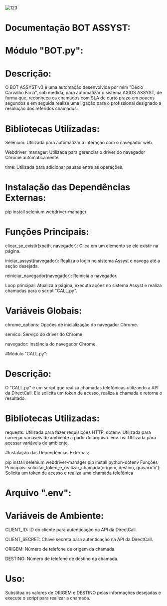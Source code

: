 ![123](https://github.com/Dec1o/BOT_AXIOS_v3/assets/104839239/b8140e7f-4f71-4c7d-a2c5-2ec85b490b2f)


# Documentação BOT ASSYST:



# Módulo "BOT.py":


# Descrição:

O BOT ASSYST v3 é uma automação desenvolvida por mim "Décio Carvalho Faria", sob medida, para automatizar o sistema AXIOS ASSYST, de forma que, reconheça os chamados com SLA de curto prazo em poucos segundos e em 
seguida realize uma ligação para o profissional designado a resolução dos referidos chamados.


# Bibliotecas Utilizadas:

Selenium: Utilizada para automatizar a interação com o navegador web.

Webdriver_manager: Utilizada para gerenciar o driver do navegador Chrome automaticamente.

time: Utilizada para adicionar pausas entre as operações.


# Instalação das Dependências Externas:

pip install selenium webdriver-manager


# Funções Principais:

clicar_se_existir(xpath, navegador): Clica em um elemento se ele existir na página.

iniciar_assyst(navegador): Realiza o login no sistema Assyst e navega até a seção desejada.

reiniciar_navegador(navegador): Reinicia o navegador.

Loop principal: Atualiza a página, executa ações no sistema Assyst e realiza chamadas para o script "CALL.py".


# Variáveis Globais:
chrome_options: Opções de inicialização do navegador Chrome.

servico: Serviço do driver do Chrome.

navegador: Instância do navegador Chrome.



#Módulo "CALL.py":


# Descrição:

O "CALL.py" é um script que realiza chamadas telefônicas utilizando a API da DirectCall. Ele solicita um token de acesso, realiza a chamada e retorna o resultado.


# Bibliotecas Utilizadas:

requests: Utilizada para fazer requisições HTTP.
dotenv: Utilizada para carregar variáveis de ambiente a partir do arquivo. env.
os: Utilizada para acessar variáveis de ambiente.


#Instalação das Dependências Externas:

pip install selenium webdriver-manager
pip install python-dotenv
Funções Principais:
solicitar_token_e_realizar_chamada(origem, destino, gravar='n'): Solicita um token de acesso e realiza uma chamada telefônica



# Arquivo ".env":


# Variáveis de Ambiente:

CLIENT_ID: ID do cliente para autenticação na API da DirectCall.

CLIENT_SECRET: Chave secreta para autenticação na API da DirectCall.

ORIGEM: Número de telefone de origem da chamada.

DESTINO: Número de telefone de destino da chamada.


# Uso:

Substitua os valores de ORIGEM e DESTINO pelas informações desejadas e execute o script para realizar a chamada.

